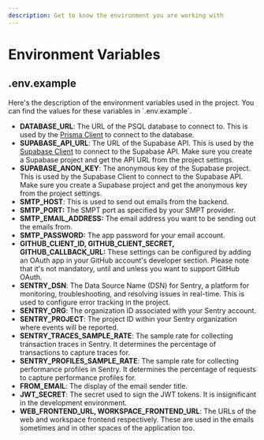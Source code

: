```yaml
---
description: Get to know the environment you are working with
---
```


# Environment Variables

## .env.example

Here's the description of the environment variables used in the project. You can find the values for these variables in \`.env.example\`.

* **DATABASE\_URL**: The URL of the PSQL database to connect to. This is used by the [Prisma Client](https://www.prisma.io/docs/orm/prisma-client) to connect to the database.
* **SUPABASE\_API\_URL**: The URL of the Supabase API. This is used by the [Supabase Client](https://supabase.io/docs/reference/javascript/supabase-client) to connect to the Supabase API. Make sure you create a Supabase project and get the API URL from the project settings.
* **SUPABASE\_ANON\_KEY**: The anonymous key of the Supabase project. This is used by the Supabase Client to connect to the Supabase API. Make sure you create a Supabase project and get the anonymous key from the project settings.
* **SMTP\_HOST**: This is used to send out emails from the backend.&#x20;
* **SMTP\_PORT:** The SMPT port as specified by your SMPT provider.
* **SMTP\_EMAIL\_ADDRESS:** The email address you want to be sending out the emails from.
* **SMTP\_PASSWORD:** The app password for your email account. &#x20;
* **GITHUB\_CLIENT\_ID, GITHUB\_CLIENT\_SECRET, GITHUB\_CALLBACK\_URL:** These settings can be configured by adding an OAuth app in your GitHub account's developer section. Please note that it's not mandatory, until and unless you want to support GitHub OAuth.
* **SENTRY\_DSN**: The Data Source Name (DSN) for Sentry, a platform for monitoring, troubleshooting, and resolving issues in real-time. This is used to configure error tracking in the project.
* **SENTRY\_ORG**: The organization ID associated with your Sentry account.
* **SENTRY\_PROJECT**: The project ID within your Sentry organization where events will be reported.
* **SENTRY\_TRACES\_SAMPLE\_RATE**: The sample rate for collecting transaction traces in Sentry. It determines the percentage of transactions to capture traces for.
* **SENTRY\_PROFILES\_SAMPLE\_RATE**: The sample rate for collecting performance profiles in Sentry. It determines the percentage of requests to capture performance profiles for.
* **FROM\_EMAIL**: The display of the email sender title.
* **JWT\_SECRET**: The secret used to sign the JWT tokens. It is insignificant in the development environment.
* **WEB\_FRONTEND\_URL, WORKSPACE\_FRONTEND\_URL**: The URLs of the web and workspace frontend respectively. These are used in the emails sometimes and in other spaces of the application too.
